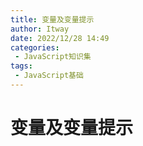 ```yaml
---
title: 变量及变量提示
author: Itway
date: 2022/12/28 14:49
categories:
 - JavaScript知识集
tags:
 - JavaScript基础
---
```


# 变量及变量提示